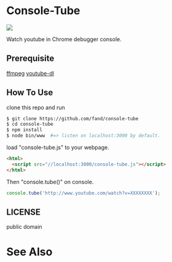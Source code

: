 # Console-Tube

![](http://gmork.in/tube.gif)

Watch youtube in Chrome debugger console.

## Prerequisite

[ffmpeg]()
[youtube-dl]()

## How To Use

clone this repo and run

```bash
$ git clone https://github.com/fand/console-tube
$ cd console-tube
$ npm install
$ node bin/www  #=> listen on localhost:3000 by default.
```

load "console-tube.js" to your webpage.

```html
<html>
  <script src="//localhost:3000/console-tube.js"></script>
</html>
```

Then "console.tube()" on console.

```javascript
console.tube('http://www.youtube.com/watch?v=XXXXXXXX');
```

## LICENSE

public domain


# See Also

[](https://github.com/adriancooney/console.image)
[](http://html5doctor.com/video-canvas-magic/)
[](http://granular.cs.umu.se/browserphysics/?p=2287)
[](https://github.com/fluent-ffmpeg/node-fluent-ffmpeg)
